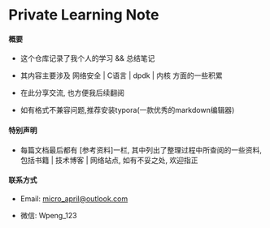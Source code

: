 # Private Learning Note

#### 概要
- 这个仓库记录了我个人的学习 && 总结笔记

- 其内容主要涉及 网络安全 | C语言 | dpdk | 内核  方面的一些积累

- 在此分享交流, 也方便我后续翻阅

- 如有格式不兼容问题,推荐安装typora(一款优秀的markdown编辑器)


#### 特别声明

- 每篇文档最后都有 [参考资料]一栏, 其中列出了整理过程中所查阅的一些资料, 包括书籍 | 技术博客 | 网络站点, 如有不妥之处, 欢迎指正


#### 联系方式

 - Email: <micro_april@outlook.com>

 - 微信: Wpeng_123
